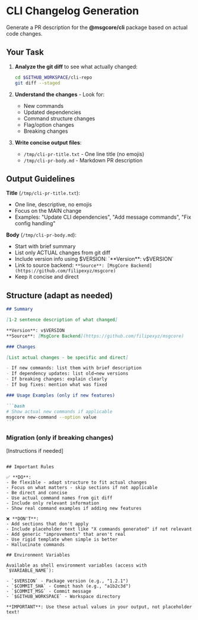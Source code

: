 # CLI Changelog Generation

Generate a PR description for the **@msgcore/cli** package based on actual code changes.

## Your Task

1. **Analyze the git diff** to see what actually changed:

   ```bash
   cd $GITHUB_WORKSPACE/cli-repo
   git diff --staged
   ```

2. **Understand the changes** - Look for:
   - New commands
   - Updated dependencies
   - Command structure changes
   - Flag/option changes
   - Breaking changes

3. **Write concise output files**:
   - `/tmp/cli-pr-title.txt` - One line title (no emojis)
   - `/tmp/cli-pr-body.md` - Markdown PR description

## Output Guidelines

**Title** (`/tmp/cli-pr-title.txt`):

- One line, descriptive, no emojis
- Focus on the MAIN change
- Examples: "Update CLI dependencies", "Add message commands", "Fix config handling"

**Body** (`/tmp/cli-pr-body.md`):

- Start with brief summary
- List only ACTUAL changes from git diff
- Include version info using $VERSION: `**Version**: v$VERSION`
- Link to source backend: `**Source**: [MsgCore Backend](https://github.com/filipexyz/msgcore)`
- Keep it concise and direct

## Structure (adapt as needed)

````markdown
## Summary

[1-2 sentence description of what changed]

**Version**: v$VERSION
**Source**: [MsgCore Backend](https://github.com/filipexyz/msgcore)

### Changes

[List actual changes - be specific and direct]

- If new commands: list them with brief description
- If dependency updates: list old→new versions
- If breaking changes: explain clearly
- If bug fixes: mention what was fixed

### Usage Examples (only if new features)

```bash
# Show actual new commands if applicable
msgcore new-command --option value
```
````

### Migration (only if breaking changes)

[Instructions if needed]

```

## Important Rules

✅ **DO**:
- Be flexible - adapt structure to fit actual changes
- Focus on what matters - skip sections if not applicable
- Be direct and concise
- Use actual command names from git diff
- Include only relevant information
- Show real command examples if adding new features

❌ **DON'T**:
- Add sections that don't apply
- Include placeholder text like "X commands generated" if not relevant
- Add generic "improvements" that aren't real
- Use rigid template when simple is better
- Hallucinate commands

## Environment Variables

Available as shell environment variables (access with `$VARIABLE_NAME`):

- `$VERSION` - Package version (e.g., "1.2.1")
- `$COMMIT_SHA` - Commit hash (e.g., "a1b2c3d")
- `$COMMIT_MSG` - Commit message
- `$GITHUB_WORKSPACE` - Workspace directory

**IMPORTANT**: Use these actual values in your output, not placeholder text!
```
